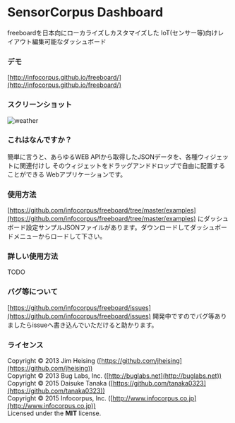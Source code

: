 SensorCorpus Dashboard
==========

freeboardを日本向にローカライズしカスタマイズした
IoT(センサー等)向けレイアウト編集可能なダッシュボード

### デモ
[http://infocorpus.github.io/freeboard/](http://infocorpus.github.io/freeboard/)

### スクリーンショット
![weather](https://raw.githubusercontent.com/wiki/infocorpus/freeboard/images/screenshot01.png)

### これはなんですか？

簡単に言うと、あらゆるWEB APIから取得したJSONデータを、各種ウィジェットに関連付けし
そのウィジェットをドラッグアンドドロップで自由に配置することができる
Webアプリケーションです。

### 使用方法

[https://github.com/infocorpus/freeboard/tree/master/examples](https://github.com/infocorpus/freeboard/tree/master/examples)
にダッシュボード設定サンプルJSONファイルがあります。ダウンロードしてダッシュボードメニューからロードして下さい。

### 詳しい使用方法

TODO

### バグ等について

[https://github.com/infocorpus/freeboard/issues](https://github.com/infocorpus/freeboard/issues)
開発中ですのでバグ等ありましたらissueへ書き込んでいただけると助かります。

### ライセンス

Copyright © 2013 Jim Heising ([https://github.com/jheising](https://github.com/jheising))<br/>Copyright © 2013 Bug Labs, Inc. ([http://buglabs.net](http://buglabs.net))<br/>
Copyright © 2015 Daisuke Tanaka ([https://github.com/tanaka0323](https://github.com/tanaka0323))<br/>Copyright © 2015 Infocorpus, Inc. ([http://www.infocorpus.co.jp](http://www.infocorpus.co.jp))<br/>Licensed under the **MIT** license.
